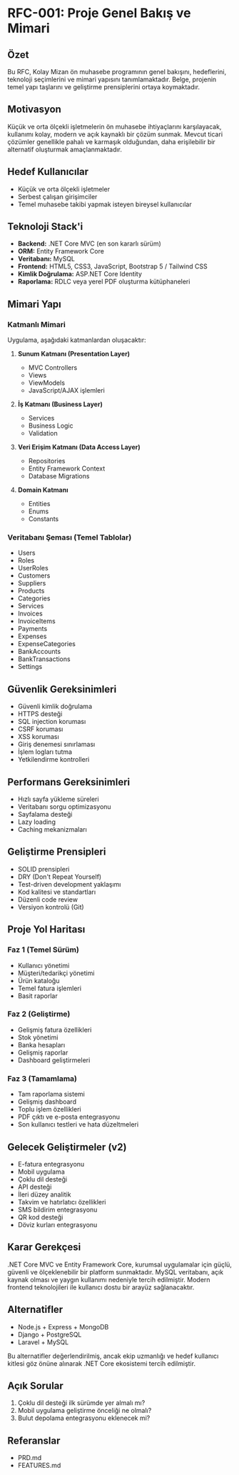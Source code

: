 # RFC-001: Proje Genel Bakış ve Mimari

## Özet

Bu RFC, Kolay Mizan ön muhasebe programının genel bakışını, hedeflerini, teknoloji seçimlerini ve mimari yapısını tanımlamaktadır. Belge, projenin temel yapı taşlarını ve geliştirme prensiplerini ortaya koymaktadır.

## Motivasyon

Küçük ve orta ölçekli işletmelerin ön muhasebe ihtiyaçlarını karşılayacak, kullanımı kolay, modern ve açık kaynaklı bir çözüm sunmak. Mevcut ticari çözümler genellikle pahalı ve karmaşık olduğundan, daha erişilebilir bir alternatif oluşturmak amaçlanmaktadır.

## Hedef Kullanıcılar

- Küçük ve orta ölçekli işletmeler
- Serbest çalışan girişimciler
- Temel muhasebe takibi yapmak isteyen bireysel kullanıcılar

## Teknoloji Stack'i

- **Backend:** .NET Core MVC (en son kararlı sürüm)
- **ORM:** Entity Framework Core
- **Veritabanı:** MySQL
- **Frontend:** HTML5, CSS3, JavaScript, Bootstrap 5 / Tailwind CSS
- **Kimlik Doğrulama:** ASP.NET Core Identity
- **Raporlama:** RDLC veya yerel PDF oluşturma kütüphaneleri

## Mimari Yapı

### Katmanlı Mimari

Uygulama, aşağıdaki katmanlardan oluşacaktır:

1. **Sunum Katmanı (Presentation Layer)**
   - MVC Controllers
   - Views
   - ViewModels
   - JavaScript/AJAX işlemleri

2. **İş Katmanı (Business Layer)**
   - Services
   - Business Logic
   - Validation

3. **Veri Erişim Katmanı (Data Access Layer)**
   - Repositories
   - Entity Framework Context
   - Database Migrations

4. **Domain Katmanı**
   - Entities
   - Enums
   - Constants

### Veritabanı Şeması (Temel Tablolar)

- Users
- Roles
- UserRoles
- Customers
- Suppliers
- Products
- Categories
- Services
- Invoices
- InvoiceItems
- Payments
- Expenses
- ExpenseCategories
- BankAccounts
- BankTransactions
- Settings

## Güvenlik Gereksinimleri

- Güvenli kimlik doğrulama
- HTTPS desteği
- SQL injection koruması
- CSRF koruması
- XSS koruması
- Giriş denemesi sınırlaması
- İşlem logları tutma
- Yetkilendirme kontrolleri

## Performans Gereksinimleri

- Hızlı sayfa yükleme süreleri
- Veritabanı sorgu optimizasyonu
- Sayfalama desteği
- Lazy loading
- Caching mekanizmaları

## Geliştirme Prensipleri

- SOLID prensipleri
- DRY (Don't Repeat Yourself)
- Test-driven development yaklaşımı
- Kod kalitesi ve standartları
- Düzenli code review
- Versiyon kontrolü (Git)

## Proje Yol Haritası

### Faz 1 (Temel Sürüm)
- Kullanıcı yönetimi
- Müşteri/tedarikçi yönetimi
- Ürün kataloğu
- Temel fatura işlemleri
- Basit raporlar

### Faz 2 (Geliştirme)
- Gelişmiş fatura özellikleri
- Stok yönetimi
- Banka hesapları
- Gelişmiş raporlar
- Dashboard geliştirmeleri

### Faz 3 (Tamamlama)
- Tam raporlama sistemi
- Gelişmiş dashboard
- Toplu işlem özellikleri
- PDF çıktı ve e-posta entegrasyonu
- Son kullanıcı testleri ve hata düzeltmeleri

## Gelecek Geliştirmeler (v2)

- E-fatura entegrasyonu
- Mobil uygulama
- Çoklu dil desteği
- API desteği
- İleri düzey analitik
- Takvim ve hatırlatıcı özellikleri
- SMS bildirim entegrasyonu
- QR kod desteği
- Döviz kurları entegrasyonu

## Karar Gerekçesi

.NET Core MVC ve Entity Framework Core, kurumsal uygulamalar için güçlü, güvenli ve ölçeklenebilir bir platform sunmaktadır. MySQL veritabanı, açık kaynak olması ve yaygın kullanımı nedeniyle tercih edilmiştir. Modern frontend teknolojileri ile kullanıcı dostu bir arayüz sağlanacaktır.

## Alternatifler

- Node.js + Express + MongoDB
- Django + PostgreSQL
- Laravel + MySQL

Bu alternatifler değerlendirilmiş, ancak ekip uzmanlığı ve hedef kullanıcı kitlesi göz önüne alınarak .NET Core ekosistemi tercih edilmiştir.

## Açık Sorular

1. Çoklu dil desteği ilk sürümde yer almalı mı?
2. Mobil uygulama geliştirme önceliği ne olmalı?
3. Bulut depolama entegrasyonu eklenecek mi?

## Referanslar

- PRD.md
- FEATURES.md 